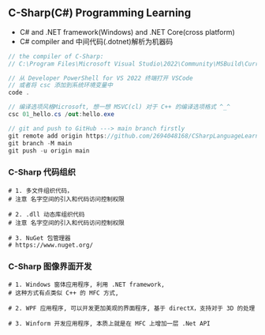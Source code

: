 ## C-Sharp(C#) Programming Learning

- C# and .NET framework(Windows) and .NET Core(cross platform)
- C# compiler and 中间代码(.dotnet)解析为机器码

```C#
// the compiler of C-Sharp:
// C:\Program Files\Microsoft Visual Studio\2022\Community\MSBuild\Current\Bin\Roslyn\csc.exe

// 从 Developer PowerShell for VS 2022 终端打开 VSCode
// 或者将 csc 添加到系统环境变量中
code .

// 编译选项风格Microsoft, 想一想 MSVC(cl) 对于 C++ 的编译选项格式 ^_^
csc 01_hello.cs /out:hello.exe

// git and push to GitHub ---> main branch firstly
git remote add origin https://github.com/2694048168/CSharpLanguageLearning.git
git branch -M main
git push -u origin main
```


### C-Sharp 代码组织

```shell
# 1. 多文件组织代码，
# 注意 名字空间的引入和代码访问控制权限

# 2. .dll 动态库组织代码
# 注意 名字空间的引入和代码访问控制权限

# 3. NuGet 包管理器
# https://www.nuget.org/
```

### C-Sharp 图像界面开发

```shell
# 1. Windows 窗体应用程序, 利用 .NET framework,
# 这种方式有点类似 C++ 的 MFC 方式,

# 2. WPF 应用程序, 可以开发更加美观的界面程序, 基于 directX，支持对于 3D 的处理

# 3. Winform 开发应用程序, 本质上就是在 MFC 上增加一层 .Net API
```
